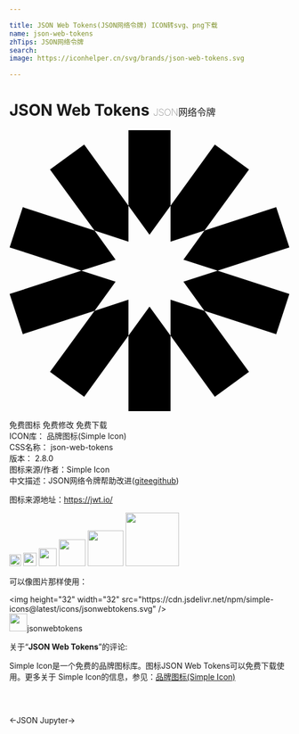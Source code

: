```yaml
---

title: JSON Web Tokens(JSON网络令牌) ICON转svg、png下载
name: json-web-tokens
zhTips: JSON网络令牌
search: 
image: https://iconhelper.cn/svg/brands/json-web-tokens.svg

---
```


# JSON Web Tokens  <small style="font-size: 60%;font-weight: 100">JSON网络令牌</small>

<div id="svg" class="svg-wrap">
<svg role="img" xmlns="http://www.w3.org/2000/svg" viewBox="0 0 24 24"><title>JSON Web Tokens icon</title><path d="M10.2 0v6.456L12 8.928l1.8-2.472V0zm3.6 6.456v3.072l2.904-.96L20.52 3.36l-2.928-2.136zm2.904 2.112l-1.8 2.496 2.928.936 6.144-1.992-1.128-3.432zM17.832 12l-2.928.936 1.8 2.496 6.144 1.992 1.128-3.432zm-1.128 3.432l-2.904-.96v3.072l3.792 5.232 2.928-2.136zM13.8 17.544L12 15.072l-1.8 2.472V24h3.6zm-3.6 0v-3.072l-2.904.96L3.48 20.64l2.928 2.136zm-2.904-2.112l1.8-2.496L6.168 12 .024 13.992l1.128 3.432zM6.168 12l2.928-.936-1.8-2.496-6.144-1.992-1.128 3.432zm1.128-3.432l2.904.96V6.456L6.408 1.224 3.48 3.36Z"/></svg>
</div>
<detail full-name='json-web-tokens'></detail>

<div class="detail-page">
<p>
<span><span class="badge-success badge">免费图标</span> <span class="badge-success badge">免费修改</span>  <span class="badge-success badge">免费下载</span> </span>
<br/>
<span>
ICON库：
<span class="badge-secondary badge">品牌图标(Simple Icon)</span> 
</span>
<br/>
<span>
CSS名称：
<span class="badge-secondary badge">json-web-tokens</span> 
</span>

<br/>
<span>
版本：
<span class="badge-secondary badge">2.8.0</span> 
</span>
<br/>
<span>图标来源/作者：<span class="badge-light badge">Simple Icon</span></span> 
<br/>
<span class="zh-detail">中文描述：<span class="badge-primary badge">JSON网络令牌</span><span class="help-link"><span>帮助改进</span>(<a href="https://gitee.com/liuwave/icon-helper/edit/master/json/brands/json-web-tokens.json" target="_blank" rel="noopener noreferrer">gitee</a><a href="https://github.com/liuwave/icon-helper/edit/master/json/brands/json-web-tokens.json" target="_blank" rel="noopener noreferrer">github</a></span>)</span><br/>
</p>
</div><div class="description description alert alert-light"><p>图标来源地址：<a href="https://jwt.io/" target="_blank" rel="noopener noreferrer">https://jwt.io/</a></p></div>
<div class="alert alert-dark">
<img height="21" width="21" src="https://cdn.jsdelivr.net/npm/simple-icons@latest/icons/jsonwebtokens.svg" />
<img height="24" width="24" src="https://cdn.jsdelivr.net/npm/simple-icons@latest/icons/jsonwebtokens.svg" />
<img height="32" width="32" src="https://cdn.jsdelivr.net/npm/simple-icons@latest/icons/jsonwebtokens.svg" />
<img height="48" width="48" src="https://cdn.jsdelivr.net/npm/simple-icons@latest/icons/jsonwebtokens.svg" />
<img height="64" width="64" src="https://cdn.jsdelivr.net/npm/simple-icons@latest/icons/jsonwebtokens.svg" />
<img height="96" width="96" src="https://cdn.jsdelivr.net/npm/simple-icons@latest/icons/jsonwebtokens.svg" />

</div>
<div>
  <p>可以像图片那样使用：    
  </p>
  <div class="alert alert-primary" style="font-size: 14px">
    &lt;img height="32" width="32" src="https://cdn.jsdelivr.net/npm/simple-icons@latest/icons/jsonwebtokens.svg" /&gt;
    <copy-btn content='<img height="32" width="32" src="https://cdn.jsdelivr.net/npm/simple-icons@latest/icons/jsonwebtokens.svg" />'></copy-btn>
  </div>
  <div class="alert alert-secondary">
    <img height="32" width="32" src="https://cdn.jsdelivr.net/npm/simple-icons@latest/icons/jsonwebtokens.svg" />jsonwebtokens
    <copy-btn content="jsonwebtokens" btn-title="复制图标名称"></copy-btn>
  </div>
</div>
<div class="icon-detail__container">
<p>关于“<b>JSON Web Tokens</b>”的评论:</p>
</div>
<Vssue title="关于“JSON Web Tokens”的评论" />
<div><p>Simple Icon是一个免费的品牌图标库。图标JSON Web Tokens可以免费下载使用。更多关于  Simple Icon的信息，参见：<a target="_blank" href="https://iconhelper.cn/brands.html">品牌图标(Simple Icon)</a>
</p></div>


<div style="padding:2rem 0 " class="page-nav"><p class="inner"><span class="prev">←<router-link to="/icon/json.html">JSON</router-link></span> <span class="next"><router-link to="/icon/jupyter.html">Jupyter</router-link>→</span></p></div>
